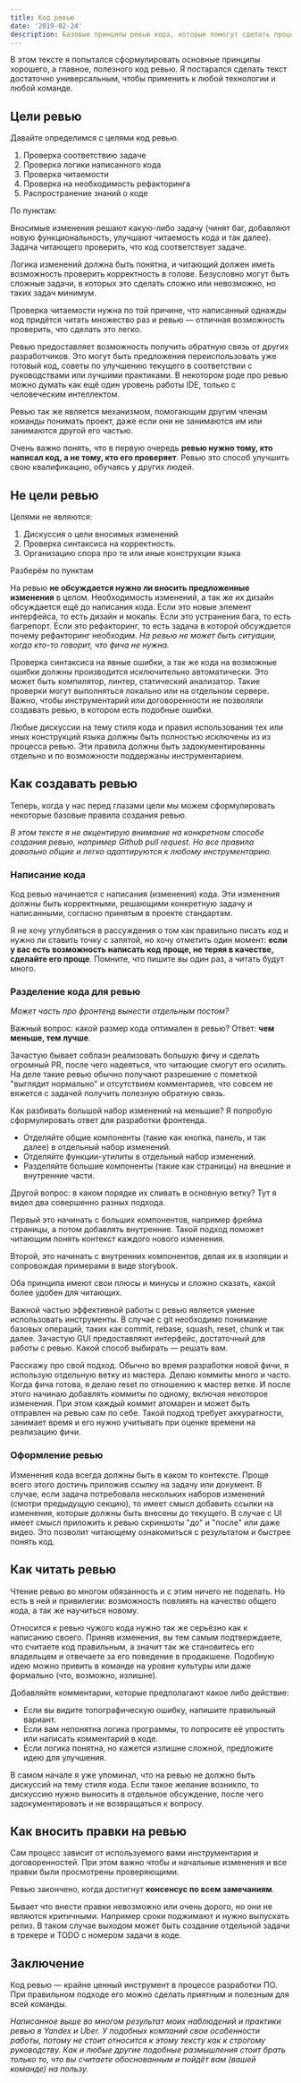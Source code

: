```yaml
---
title: Код ревью
date: '2019-02-24'
description: Базовые принципы ревью кода, которые помогут сделать процесс не только приятным, но и полезным.
---
```


В этом тексте я попытался сформулировать основные принципы хорошего, а главное, полезного код ревью.
Я постарался сделать текст достаточно универсальным, чтобы применить к любой технологии и любой
команде.

## Цели ревью

Давайте определимся с целями код ревью.

1. Проверка соответствию задаче
2. Проверка логики написанного кода
3. Проверка читаемости
4. Проверка на необходимость рефакторинга
5. Распространение знаний о коде

По пунктам:

Вносимые изменения решают какую-либо задачу (чинят баг, добавляют новую функциональность, улучшают читаемость кода и так далее). Задача читающего проверить, что код соответствует задаче.

Логика изменений должна быть понятна, и читающий должен иметь возможность проверить корректность в голове. Безусловно могут быть сложные задачи, в которых это сделать сложно или невозможно, но таких задач минимум.

Проверка читаемости нужна по той причине, что написанный однажды код придётся читать множество раз и ревью — отличная возможность проверить, что сделать это легко.

Ревью предоставляет возможность получить обратную связь от других разработчиков. Это могут быть предложения переиспользовать
уже готовый код, советы по улучшению текущего в соответствии с руководствами или лучшими практиками. В некотором роде про ревью можно думать как ещё один уровень работы IDE, только с человеческим интеллектом.

Ревью так же является механизмом, помогающим другим членам команды понимать проект, даже если они не занимаются им или занимаются другой его частью.

Очень важно понять, что в первую очередь **ревью нужно тому, кто написал код, а не тому, кто его проверяет**. Ревью это способ улучшить свою квалификацию, обучаясь у других людей.

## Не цели ревью

Целями не являются:

1. Дискуссия о цели вносимых изменений
2. Проверка синтаксиса на корректность.
3. Организацию спора про те или иные конструкции языка

Разберём по пунктам

На ревью **не обсуждается нужно ли вносить предложенные изменения** в целом. Необходимость изменений, а так же их дизайн обсуждается ещё до написания кода. Если это новые элемент интерфейса, то есть дизайн и мокапы. Если это устранения бага, то есть багрепорт. Если это рефакторинг, то есть задача в которой обсуждается почему рефакторинг необходим. *На ревью не может быть ситуации, когда кто-то говорит, что фича не нужна.*

Проверка синтаксиса на явные ошибки, а так же кода на возможные ошибки должны производится исключительно автоматически. Это может быть компилятор, линтер, статический анализатор. Такие проверки могут выполняться локально или на отдельном сервере. Важно, чтобы инструментарий или договоренности не позволяли создавать ревью, в котором есть подобные ошибки.

Любые дискуссии на тему стиля кода и правил использования тех или иных конструкций языка должны быть полностью исключены из из процесса ревью. Эти правила должны быть задокументированны отдельно и по возможности поддержаны инструментарием.

## Как создавать ревью

Теперь, когда у нас перед глазами цели мы можем сформулировать некоторые базовые правила создания ревью.

_В этом тексте я не акцентирую внимание на конкретном способе создания ревью, например Github pull request. Но все правила довольно общие и легко адаптируются к любому инструментарию._

### Написание кода

Код ревью начинается с написания (изменения) кода. Эти изменения должны быть корректными, решающими конкретную задачу и написанными, согласно принятым в проекте стандартам.

Я не хочу углубляться в рассуждения о том как правильно писать код и нужно ли ставить точку с запятой, но хочу отметить один момент: **если у вас есть возможность написать код проще, не теряя в качестве, сделайте его проще**. Помните, что пишите вы один раз, а читать будут много.

### Разделение кода для ревью

*Может часть про фронтенд вынести отдельным постом?*

Важный вопрос: какой размер кода оптимален в ревью? Ответ: **чем меньше, тем лучше**.

Зачастую бывает соблазн реализовать большую фичу и сделать огромный PR, после чего надеяться, что читающие смогут его осилить. На деле такие ревью обычно получают разрешение с пометкой "выглядит нормально" и отсутствием комментариев, что совсем не вяжется с задачей получить полезную обратную связь.

Как разбивать большой набор изменений на меньшие? Я попробую сформулировать ответ для разработки фронтенда.

- Отделяйте общие компоненты (такие как кнопка, панель, и так далее) в отдельный набор изменений.
- Отделяйте функции-утилиты в отдельный набор изменений.
- Разделяйте большие компоненты (такие как страницы) на внешние и внутренние части.

Другой вопрос: в каком порядке их сливать в основную ветку? Тут я видел два совершенно разных подхода.

Первый это начинать с больших компонентов, например фрейма страницы, а потом добавлять внутренние. Такой подход поможет читающим понять контекст каждого нового изменения.

Второй, это начинать с внутренних компонентов, делая их в изоляции и сопровождая примерами в виде storybook.

Оба принципа имеют свои плюсы и минусы и сложно сказать, какой более удобен для читающих.

Важной частью эффективной работы с ревью является умение использовать инструменты. В случае с git необходимо понимание базовых операций, таких как commit, rebase, squash, reset, chunk и так далее. Зачастую GUI предоставляют интерфейс, достаточный для работы с ревью. Какой способ выбирать — решать вам.

Расскажу про свой подход. Обычно во время разработки новой фичи, я использую отдельную ветку из мастера. Делаю коммиты много и часто.
Когда фича готова, я делаю reset по отношению к мастер ветке. И после этого начинаю добавлять коммиты по одному,
включая некоторое изменения. При этом каждый коммит атомарен и может быть отправлен на ревью сам по себе.
Такой подход требует аккуратности, занимает время и его нужно учитывать при оценке времени на реализацию фичи.

### Оформление ревью

Изменения кода всегда должны быть в каком то контексте. Проще всего этого достичь приложив ссылку на задачу или документ. В случае, если задача потребовала нескольких наборов изменений (смотри предыдущую секцию), то имеет смысл добавить ссылки на изменения, которые должны быть внесены до текущего. В случае с UI имеет смысл приложить к ревью скриншоты "до" и "после" или даже видео. Это позволит читающему ознакомиться с результатом и быстрее понять код.

## Как читать ревью

Чтение ревью во многом обязанность и с этим ничего не поделать. Но есть в ней и привилегии: возможность повлиять на качество общего кода, а так же научиться новому.

Относится к ревью чужого кода нужно так же серьёзно как к написанию своего. Приняв изменения, вы тем самым подтверждаете, что считаете код правильным, а значит так же становитесь его владельцем и отвечаете за его поведение в продакшене. Подобную идею можно привить в команде на уровне культуры или даже формально (что, возможно, излишне).

Добавляйте комментарии, которые предполагают какое либо действие:

* Если вы видите топографическую ошибку, напишите правильный вариант.
* Если вам непонятна логика программы, то попросите её упростить или написать комментарий в коде.
* Если логика понятна, но кажется излишне сложной, предложите идею для улучшения.

В самом начале я уже упоминал, что на ревью не должно быть дискуссий на тему стиля кода. Если такое желание возникло, то дискуссию нужно выносить в отдельное обсуждение, после чего задокументировать и не возвращаться к вопросу.

## Как вносить правки на ревью

Сам процесс зависит от используемого вами инструментария и договоренностей. При этом важно чтобы и начальные изменения и все правки были просмотрены проверяющими.

Ревью закончено, когда достигнут **консенсус по всем замечаниям**.

Бывает что внести правки невозможно или очень дорого, но они не являются критичными. Например сроки поджимают и нужно выпускать релиз. В таком случае выходом может быть создание отдельной задачи в трекере и TODO с номером задачи в коде.

## Заключение

Код ревью — крайне ценный инструмент в процессе разработки ПО. При правильном подходе его можно сделать приятным и полезным для всей команды.

_Написанное выше во многом результат моих наблюдений и практики ревью в Yandex и Uber.
У подобных компаний свои особенности работы, потому не стоит относится к этому тексту как к строгому руководству.
Как и любые другие подобные размышления стоит брать только то, что вы считаете обоснованным
и пойдёт вам (вашей команде) на пользу._



